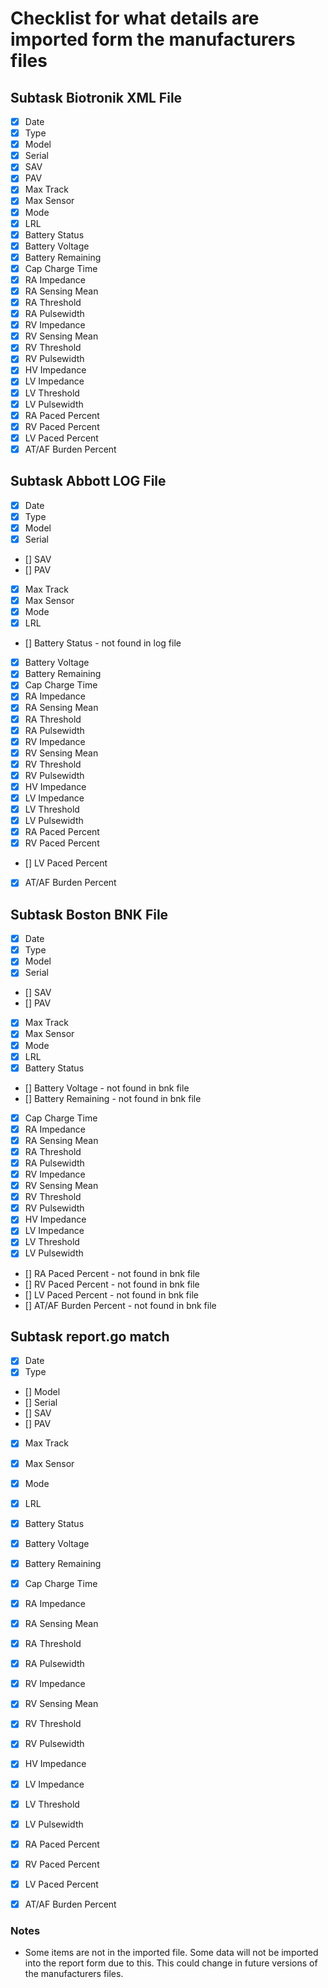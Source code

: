 # Checklist for what details are imported form the manufacturers files

## Subtask Biotronik XML File

- [x] Date
- [x] Type
- [x] Model
- [x] Serial
- [x] SAV
- [x] PAV
- [x] Max Track
- [x] Max Sensor
- [x] Mode
- [x] LRL
- [x] Battery Status
- [x] Battery Voltage
- [x] Battery Remaining
- [x] Cap Charge Time
- [x] RA Impedance
- [x] RA Sensing Mean
- [x] RA Threshold
- [x] RA Pulsewidth
- [x] RV Impedance
- [x] RV Sensing Mean
- [x] RV Threshold
- [x] RV Pulsewidth
- [x] HV Impedance
- [x] LV Impedance
- [x] LV Threshold
- [x] LV Pulsewidth
- [x] RA Paced Percent
- [x] RV Paced Percent
- [x] LV Paced Percent
- [x] AT/AF Burden Percent

## Subtask Abbott LOG File

- [x] Date
- [x] Type
- [x] Model
- [x] Serial
- [] SAV
- [] PAV
- [x] Max Track
- [x] Max Sensor
- [x] Mode
- [x] LRL
- [] Battery Status - not found in log file
- [x] Battery Voltage
- [x] Battery Remaining
- [x] Cap Charge Time
- [x] RA Impedance
- [x] RA Sensing Mean
- [x] RA Threshold
- [x] RA Pulsewidth
- [x] RV Impedance
- [x] RV Sensing Mean
- [x] RV Threshold
- [x] RV Pulsewidth
- [x] HV Impedance
- [x] LV Impedance
- [x] LV Threshold
- [x] LV Pulsewidth
- [x] RA Paced Percent
- [x] RV Paced Percent
- [] LV Paced Percent
- [x] AT/AF Burden Percent

## Subtask Boston BNK File

- [x] Date
- [x] Type
- [x] Model
- [x] Serial
- [] SAV
- [] PAV
- [x] Max Track
- [x] Max Sensor
- [x] Mode
- [x] LRL
- [x] Battery Status
- [] Battery Voltage - not found in bnk file
- [] Battery Remaining - not found in bnk file
- [x] Cap Charge Time
- [x] RA Impedance
- [x] RA Sensing Mean
- [x] RA Threshold
- [x] RA Pulsewidth
- [x] RV Impedance
- [x] RV Sensing Mean
- [x] RV Threshold
- [x] RV Pulsewidth
- [x] HV Impedance
- [x] LV Impedance
- [x] LV Threshold
- [x] LV Pulsewidth
- [] RA Paced Percent - not found in bnk file
- [] RV Paced Percent - not found in bnk file
- [] LV Paced Percent - not found in bnk file
- [] AT/AF Burden Percent - not found in bnk file


## Subtask report.go match

- [x] Date
- [x] Type
- [] Model
- [] Serial
- [] SAV
- [] PAV
- [x] Max Track
- [x] Max Sensor
- [x] Mode
- [x] LRL
- [x] Battery Status
- [x] Battery Voltage
- [x] Battery Remaining
- [x] Cap Charge Time
- [x] RA Impedance
- [x] RA Sensing Mean
- [x] RA Threshold
- [x] RA Pulsewidth
- [x] RV Impedance
- [x] RV Sensing Mean
- [x] RV Threshold
- [x] RV Pulsewidth
- [x] HV Impedance
- [x] LV Impedance
- [x] LV Threshold
- [x] LV Pulsewidth
- [x] RA Paced Percent
- [x] RV Paced Percent
- [x] LV Paced Percent
- [x] AT/AF Burden Percent


### Notes

- Some items are not in the imported file. Some data will not be imported into the report form due to this. This could change in future versions of the manufacturers files.
